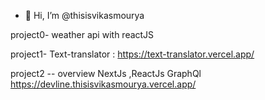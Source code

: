 - 👋 Hi, I’m @thisisvikasmourya

project0-
weather api with reactJS

project1-
Text-translator :
https://text-translator.vercel.app/

project2 -- overview
NextJs ,ReactJs GraphQl
https://devline.thisisvikasmourya.vercel.app/






<!---
thisisvikasmourya/thisisvikasmourya is a ✨ special ✨ repository because its `README.md` (this file) appears on your GitHub profile.
You can click the Preview link to take a look at your changes.
--->
